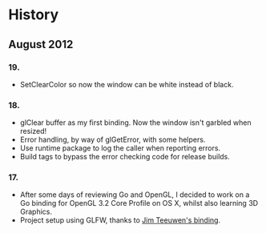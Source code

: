 # History

## August 2012

### 19.

* SetClearColor so now the window can be white instead of black.

### 18.

* glClear buffer as my first binding. Now the window isn't garbled when resized!
* Error handling, by way of glGetError, with some helpers.
* Use runtime package to log the caller when reporting errors.
* Build tags to bypass the error checking code for release builds.

### 17.

* After some days of reviewing Go and OpenGL, I decided to work on a Go binding for OpenGL 3.2 Core Profile on OS X, whilst also learning 3D Graphics.
* Project setup using GLFW, thanks to [Jim Teeuwen's binding](http://go.pkgdoc.org/github.com/jteeuwen/glfw).
